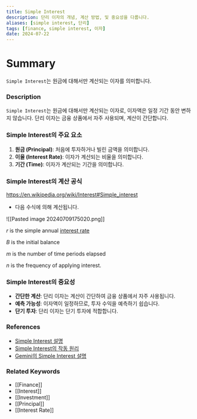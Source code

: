 ```yaml
---
title: Simple Interest
description: 단리 이자의 개념, 계산 방법, 및 중요성을 다룹니다.
aliases: [simple interest, 단리]
tags: [finance, simple interest, 이자]
date: 2024-07-22
---
```


# Summary

`Simple Interest`는 원금에 대해서만 계산되는 이자를 의미합니다.

### Description

`Simple Interest`는 원금에 대해서만 계산되는 이자로, 이자액은 일정 기간 동안 변하지 않습니다. 단리 이자는 금융 상품에서 자주 사용되며, 계산이 간단합니다.

### Simple Interest의 주요 요소

1. **원금 (Principal)**: 처음에 투자하거나 빌린 금액을 의미합니다.
2. **이율 (Interest Rate)**: 이자가 계산되는 비율을 의미합니다.
3. **기간 (Time)**: 이자가 계산되는 기간을 의미합니다.

### Simple Interest의 계산 공식

https://en.wikipedia.org/wiki/Interest#Simple_interest

- 다음 수식에 의해 계산됩니다.

![[Pasted image 20240709175020.png]]

*r* is the simple annual [interest rate](https://en.wikipedia.org/wiki/Interest_rate "Interest rate")

*B* is the initial balance

*m* is the number of time periods elapsed

*n* is the frequency of applying interest.

### Simple Interest의 중요성

- **간단한 계산**: 단리 이자는 계산이 간단하여 금융 상품에서 자주 사용됩니다.
- **예측 가능성**: 이자액이 일정하므로, 투자 수익을 예측하기 쉽습니다.
- **단기 투자**: 단리 이자는 단기 투자에 적합합니다.

### References

- [Simple Interest 설명](https://en.wikipedia.org/wiki/Interest#Simple_interest)
- [Simple Interest의 작동 원리](https://www.investopedia.com/terms/s/simple_interest.asp)
- [Gemini의 Simple Interest 설명](https://www.gemini.com/cryptopedia/search?query=simple-interest)

### Related Keywords

- [[Finance]]
- [[Interest]]
- [[Investment]]
- [[Principal]]
- [[Interest Rate]]
